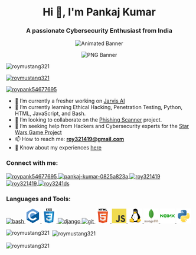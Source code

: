 <h1 align="center">Hi 👋, I'm Pankaj Kumar</h1>
<h3 align="center">A passionate Cybersecurity Enthusiast from India</h3>

<p align="center">
  <img src="https://media.giphy.com/media/rzFJBemzKQgtMUG50J/giphy.gif" alt="Animated Banner" width="600"/>
</p>

<p align="center">
  <img src="https://images.alphacoders.com/786/786028.png" alt="PNG Banner" width="600"/>
</p>

<p align="left"> 
  <img src="https://komarev.com/ghpvc/?username=roymustang321&label=Profile%20views&color=0e75b6&style=flat" alt="roymustang321" /> 
</p>

<p align="left"> 
  <a href="https://github.com/ryo-ma/github-profile-trophy">
    <img src="https://github-profile-trophy.vercel.app/?username=roymustang321" alt="roymustang321" />
  </a> 
</p>

<p align="left"> 
  <a href="https://twitter.com/roypank54677695" target="blank">
    <img src="https://img.shields.io/twitter/follow/roypank54677695?logo=twitter&style=for-the-badge" alt="roypank54677695" />
  </a> 
</p>

- 🔭 I’m currently a fresher working on [Jarvis AI](https://github.com/RoyMustang321/AI_Jarvis)
- 🌱 I’m currently learning Ethical Hacking, Penetration Testing, Python, HTML, JavaScript, and Bash.
- 👯 I’m looking to collaborate on the [Phishing Scanner](https://github.com/RoyMustang321/Phishing_Scanner) project.
- 🤝 I’m seeking help from Hackers and Cybersecurity experts for the [Star Wars Game Project](https://github.com/RoyMustang321/Stars-wars-game-Project)
- 📫 How to reach me: **roy321419@gmail.com**
- 📄 Know about my experiences [here](https://drive.google.com/drive/folders/16EszBZrlY_U2cxiMG4KLLt_hgbp9tw8g)

<h3 align="left">Connect with me:</h3>
<p align="left">
  <a href="https://twitter.com/roypank54677695" target="blank">
    <img align="center" src="https://raw.githubusercontent.com/rahuldkjain/github-profile-readme-generator/master/src/images/icons/Social/twitter.svg" alt="roypank54677695" height="30" width="40" />
  </a>
  <a href="https://linkedin.com/in/pankaj-kumar-0825a823a" target="blank">
    <img align="center" src="https://raw.githubusercontent.com/rahuldkjain/github-profile-readme-generator/master/src/images/icons/Social/linked-in-alt.svg" alt="pankaj-kumar-0825a823a" height="30" width="40" />
  </a>
  <a href="https://www.hackerrank.com/roy321419" target="blank">
    <img align="center" src="https://raw.githubusercontent.com/rahuldkjain/github-profile-readme-generator/master/src/images/icons/Social/hackerrank.svg" alt="roy321419" height="30" width="40" />
  </a>
  <a href="https://www.hackerearth.com/@roy321419" target="blank">
    <img align="center" src="https://raw.githubusercontent.com/rahuldkjain/github-profile-readme-generator/master/src/images/icons/Social/hackerearth.svg" alt="roy321419" height="30" width="40" />
  </a>
  <a href="https://auth.geeksforgeeks.org/user/roy3241ds/" target="blank">
    <img align="center" src="https://raw.githubusercontent.com/rahuldkjain/github-profile-readme-generator/master/src/images/icons/Social/geeks-for-geeks.svg" alt="roy3241ds" height="30" width="40" />
  </a>
</p>

<h3 align="left">Languages and Tools:</h3>
<p align="left"> 
  <a href="https://www.gnu.org/software/bash/" target="_blank" rel="noreferrer"> 
    <img src="https://www.vectorlogo.zone/logos/gnu_bash/gnu_bash-icon.svg" alt="bash" width="40" height="40"/> 
  </a>
  <a href="https://www.cprogramming.com/" target="_blank" rel="noreferrer"> 
    <img src="https://raw.githubusercontent.com/devicons/devicon/master/icons/c/c-original.svg" alt="c" width="40" height="40"/> 
  </a>
  <a href="https://www.w3schools.com/css/" target="_blank" rel="noreferrer"> 
    <img src="https://raw.githubusercontent.com/devicons/devicon/master/icons/css3/css3-original-wordmark.svg" alt="css3" width="40" height="40"/> 
  </a>
  <a href="https://www.djangoproject.com/" target="_blank" rel="noreferrer"> 
    <img src="https://cdn.worldvectorlogo.com/logos/django.svg" alt="django" width="40" height="40"/> 
  </a>
  <a href="https://git-scm.com/" target="_blank" rel="noreferrer"> 
    <img src="https://www.vectorlogo.zone/logos/git-scm/git-scm-icon.svg" alt="git" width="40" height="40"/> 
  </a>
  <a href="https://www.w3.org/html/" target="_blank" rel="noreferrer"> 
    <img src="https://raw.githubusercontent.com/devicons/devicon/master/icons/html5/html5-original-wordmark.svg" alt="html5" width="40" height="40"/> 
  </a>
  <a href="https://developer.mozilla.org/en-US/docs/Web/JavaScript" target="_blank" rel="noreferrer"> 
    <img src="https://raw.githubusercontent.com/devicons/devicon/master/icons/javascript/javascript-original.svg" alt="javascript" width="40" height="40"/> 
  </a>
  <a href="https://www.linux.org/" target="_blank" rel="noreferrer"> 
    <img src="https://raw.githubusercontent.com/devicons/devicon/master/icons/linux/linux-original.svg" alt="linux" width="40" height="40"/> 
  </a>
  <a href="https://www.mongodb.com/" target="_blank" rel="noreferrer"> 
    <img src="https://raw.githubusercontent.com/devicons/devicon/master/icons/mongodb/mongodb-original-wordmark.svg" alt="mongodb" width="40" height="40"/> 
  </a>
  <a href="https://www.nginx.com" target="_blank" rel="noreferrer"> 
    <img src="https://raw.githubusercontent.com/devicons/devicon/master/icons/nginx/nginx-original.svg" alt="nginx" width="40" height="40"/> 
  </a>
  <a href="https://www.python.org" target="_blank" rel="noreferrer"> 
    <img src="https://raw.githubusercontent.com/devicons/devicon/master/icons/python/python-original.svg" alt="python" width="40" height="40"/> 
  </a>
</p>

<p>
  <img align="left" src="https://github-readme-stats.vercel.app/api/top-langs?username=roymustang321&show_icons=true&locale=en&layout=compact" alt="roymustang321" />
</p>

<p>&nbsp;
  <img align="center" src="https://github-readme-stats.vercel.app/api?username=roymustang321&show_icons=true&locale=en" alt="roymustang321" />
</p>

<p>
  <img align="center" src="https://github-readme-streak-stats.herokuapp.com/?user=roymustang321&" alt="roymustang321" />
</p>
